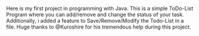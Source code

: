 Here is my first project in programming with Java. This is a simple ToDo-List Program where you can add/remove and change the status of your task.
Additionally, i added a feature to Save/Remove/Modify the Todo-List in a file.
Huge thanks to @Kuroshire for his tremendous help during this project.
